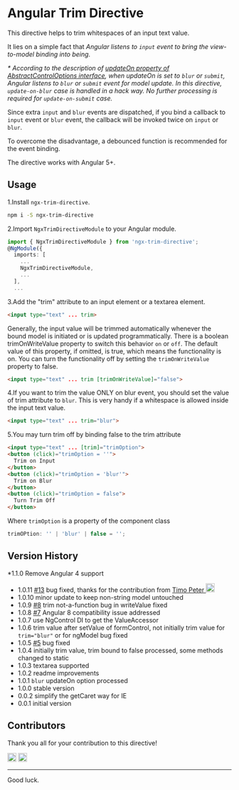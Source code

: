 # Angular Trim Directive

This directive helps to trim whitespaces of an input text value.

It lies on a simple fact that *Angular listens to `input` event to bring the view-to-model binding into being*.

_* According to the description of [updateOn property of AbstractControlOptions interface](https://angular.io/api/forms/AbstractControlOptions), when updateOn is set to `blur` or `submit`, Angular listens to `blur` or `submit` event for model update. In this directive, `update-on-blur` case is handled in a hack way. No further processing is required for `update-on-submit` case._

Since extra `input` and `blur` events are dispatched, if you bind a callback to `input` event or `blur` event, the callback will be invoked twice on `input` or `blur`.

To overcome the disadvantage, a debounced function is recommended for the event binding.

The directive works with Angular 5+.

## Usage

1.Install `ngx-trim-directive`.

```bash
npm i -S ngx-trim-directive
```

2.Import `NgxTrimDirectiveModule` to your Angular module.

```typescript
import { NgxTrimDirectiveModule } from 'ngx-trim-directive';
@NgModule({
  imports: [
    ...
    NgxTrimDirectiveModule,
    ...
  ],
  ...
```

3.Add the "trim" attribute to an input element or a textarea element.

```html
<input type="text" ... trim>
```

Generally, the input value will be trimmed automatically whenever the bound model is initiated or is updated programmatically. There is a boolean trimOnWriteValue property to switch this behavior `on` or `off`. The default value of this property, if omitted, is true, which means the functionality is on. You can turn the functionality off by setting the `trimOnWriteValue` property to false.

```html
<input type="text" ... trim [trimOnWriteValue]="false">
```

4.If you want to trim the value ONLY on blur event, you should set the value of trim attribute to `blur`. This is very handy if a whitespace is allowed inside the input text value.

```html
<input type="text" ... trim="blur">
```

5.You may turn trim off by binding false to the trim attribute

```html
<input type="text" ... [trim]="trimOption">
<button (click)="trimOption = ''">
  Trim on Input
</button>
<button (click)="trimOption = 'blur'">
  Trim on Blur
</button>
<button (click)="trimOption = false">
  Turn Trim Off
</button>
```

Where `trimOption` is a property of the component class

```typescript
trimOPtion: '' | 'blur' | false = '';
```

## Version History

*1.1.0 Remove Angular 4 support
* 1.0.11 [#13](https://github.com/KingMario/packages/issues/13) bug fixed, thanks for the contribution from [Timo Peter <img src="https://avatars3.githubusercontent.com/u/16336536?s=46&v=4" height="20" width="20">](https://github.com/tpeter1985)
* 1.0.10 minor update to keep non-string model untouched
* 1.0.9 [#8](https://github.com/KingMario/packages/issues/8) trim not-a-function bug in writeValue fixed
* 1.0.8 [#7](https://github.com/KingMario/packages/issues/7) Angular 8 compatibility issue addressed
* 1.0.7 use NgControl DI to get the ValueAccessor
* 1.0.6 trim value after setValue of formControl, not initially trim value for `trim="blur"` or for ngModel bug fixed
* 1.0.5 [#5](https://github.com/KingMario/packages/issues/5) bug fixed
* 1.0.4 initially trim value, trim bound to false processed, some methods changed to static
* 1.0.3 textarea supported
* 1.0.2 readme improvements
* 1.0.1 `blur` updateOn option processed
* 1.0.0 stable version
* 0.0.2 simplify the getCaret way for IE
* 0.0.1 initial version

## Contributors

Thank you all for your contribution to this directive!

[<img src="https://avatars3.githubusercontent.com/u/3956876?s=40&v=4" height="20" width="20">](https://github.com/kingmario) [<img src="https://avatars3.githubusercontent.com/u/16336536?s=40&v=4" height="20" width="20">](https://github.com/tpeter1985)

---
Good luck.
